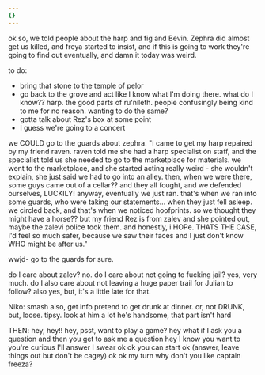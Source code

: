 ```yaml
---
{}
---
```

ok so, we told people about the harp and fig and Bevin. Zephra did almost get us killed, and freya started to insist, and if this is going to work they're going to find out eventually, and damn it today was weird. 

to do: 
- bring that stone to the temple of pelor
- go back to the grove and act like I know what I'm doing there. what do I know?? harp. the good parts of ru'nileth. people confusingly being kind to me for no reason. wanting to do the same?
- gotta talk about Rez's box at some point
- I guess we're going to a concert 

we COULD go to the guards about zephra. "I came to get my harp repaired by my friend raven. raven told me she had a harp specialist on staff, and the specialist told us she needed to go to the marketplace for materials. we went to the marketplace, and she started acting really weird - she wouldn't explain, she just said we had to go into an alley. then, when we were there, some guys came out of a cellar?? and they all fought, and we defended ourselves, LUCKILY! anyway, eventually we just ran. that's when we ran into some guards, who were taking our statements... when they just fell asleep. we circled back, and that's when we noticed hoofprints. so we thought they might have a horse?? but my friend Rez is from zalev and she pointed out, maybe the zalevi police took them. and honestly, i HOPe. THATS THE CASE, I'd feel so much safer, because we saw their faces and I just don't know WHO might be after us."

wwjd- go to the guards for sure. 

do I care about zalev? no. do I care about not going to fucking jail? yes, very much. do I also care about not leaving a huge paper trail for Julian to follow? also yes, but, it's a little late for that. 

Niko: smash 
also, get info 
pretend to get drunk at dinner. or, not DRUNK, but, loose. tipsy. 
look at him a lot 
he's handsome, that part isn't hard

THEN: hey, hey!! hey, psst, want to play a game? 
hey what if I ask you a question and then you get to ask me a question 
hey I know you want to 
you're curious 
I'll answer I swear 
ok ok you can start 
ok 
(answer, leave things out but don't be cagey)
ok ok my turn 
why don't you like captain freeza?
 